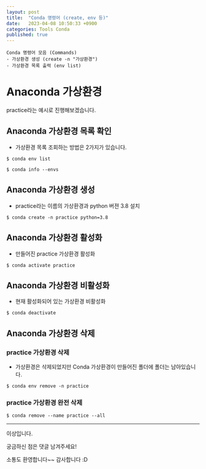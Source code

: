 ```yaml
---
layout: post
title:  "Conda 명령어 (create, env 등)"
date:   2023-04-08 10:50:33 +0900
categories: Tools Conda
published: true
---
```

```
Conda 명령어 모음 (Commands)
- 가상환경 생성 (create -n "가상환경")
- 가상환경 목록 출력 (env list)
```

# Anaconda 가상환경

practice라는 예시로 진행해보겠습니다.

## Anaconda 가상환경 목록 확인

- 가상환경 목록 조회하는 방법은 2가지가 있습니다.

```
$ conda env list

$ conda info --envs
```

## Anaconda 가상환경 생성

- practice라는 이름의 가상환경과 python 버젼 3.8 설치

```
$ conda create -n practice python=3.8
```

## Anaconda 가상환경 활성화

- 만들어진 practice 가상환경 활성화

```
$ conda activate practice
```

## Anaconda 가상환경 비활성화

- 현재 활성화되어 있는 가상환경 비활성화

```
$ conda deactivate
```

## Anaconda 가상환경 삭제

### practice 가상환경 삭제
- 가상환경은 삭제되었지만 Conda 가상환경이 만들어진 폴더에 폴더는 남아있습니다.

```
$ conda env remove -n practice
```

### practice 가상환경 완전 삭제

```
$ conda remove --name practice --all
```

---

이상입니다.

궁금하신 점은 댓글 남겨주세요!

소통도 환영합니다~~ 감사합니다 :D